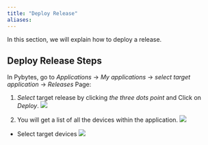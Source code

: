 ```yaml
---
title: "Deploy Release"
aliases:
---
```


In this section, we will explain how to deploy a release.


## Deploy Release Steps

In Pybytes, go to *Applications* -> *My applications* -> *select target application* -> *Releases* Page:

1. *Select* target release by clicking *the three dots point* and Click on *Deploy*.
![](/gitbook/assets/pybytes/releases/create-release-step-11.png)

2. You will get a list of all the devices within the application.
 ![](/gitbook/assets/pybytes/releases/create-release-step-12.png)
 * Select target devices
 ![](/gitbook/assets/pybytes/releases/create-release-step-13.png)

